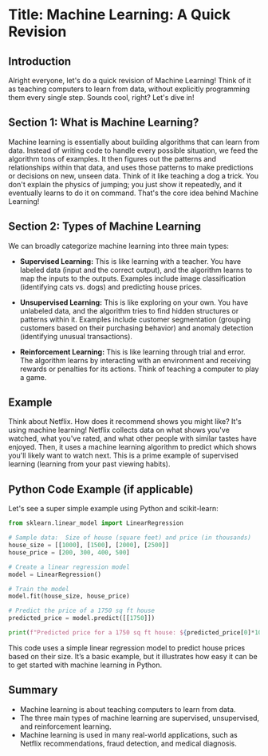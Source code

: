 # Title: Machine Learning: A Quick Revision

## Introduction
Alright everyone, let's do a quick revision of Machine Learning! Think of it as teaching computers to learn from data, without explicitly programming them every single step. Sounds cool, right? Let's dive in!

## Section 1: What is Machine Learning?

Machine learning is essentially about building algorithms that can learn from data.  Instead of writing code to handle every possible situation, we feed the algorithm tons of examples. It then figures out the patterns and relationships within that data, and uses those patterns to make predictions or decisions on new, unseen data. Think of it like teaching a dog a trick. You don't explain the physics of jumping; you just show it repeatedly, and it eventually learns to do it on command. That's the core idea behind Machine Learning!

## Section 2: Types of Machine Learning

We can broadly categorize machine learning into three main types:

*   **Supervised Learning:** This is like learning with a teacher. You have labeled data (input and the correct output), and the algorithm learns to map the inputs to the outputs. Examples include image classification (identifying cats vs. dogs) and predicting house prices.

*   **Unsupervised Learning:** This is like exploring on your own. You have unlabeled data, and the algorithm tries to find hidden structures or patterns within it. Examples include customer segmentation (grouping customers based on their purchasing behavior) and anomaly detection (identifying unusual transactions).

*   **Reinforcement Learning:** This is like learning through trial and error. The algorithm learns by interacting with an environment and receiving rewards or penalties for its actions. Think of teaching a computer to play a game.

## Example
Think about Netflix. How does it recommend shows you might like? It's using machine learning! Netflix collects data on what shows you've watched, what you've rated, and what other people with similar tastes have enjoyed. Then, it uses a machine learning algorithm to predict which shows you'll likely want to watch next. This is a prime example of supervised learning (learning from your past viewing habits).

## Python Code Example (if applicable)
Let's see a super simple example using Python and scikit-learn:

```python
from sklearn.linear_model import LinearRegression

# Sample data:  Size of house (square feet) and price (in thousands)
house_size = [[1000], [1500], [2000], [2500]]
house_price = [200, 300, 400, 500]

# Create a linear regression model
model = LinearRegression()

# Train the model
model.fit(house_size, house_price)

# Predict the price of a 1750 sq ft house
predicted_price = model.predict([[1750]])

print(f"Predicted price for a 1750 sq ft house: ${predicted_price[0]*1000:.2f}") #Format to dollar price
```

This code uses a simple linear regression model to predict house prices based on their size. It’s a basic example, but it illustrates how easy it can be to get started with machine learning in Python.

## Summary
- Machine learning is about teaching computers to learn from data.
- The three main types of machine learning are supervised, unsupervised, and reinforcement learning.
- Machine learning is used in many real-world applications, such as Netflix recommendations, fraud detection, and medical diagnosis.
